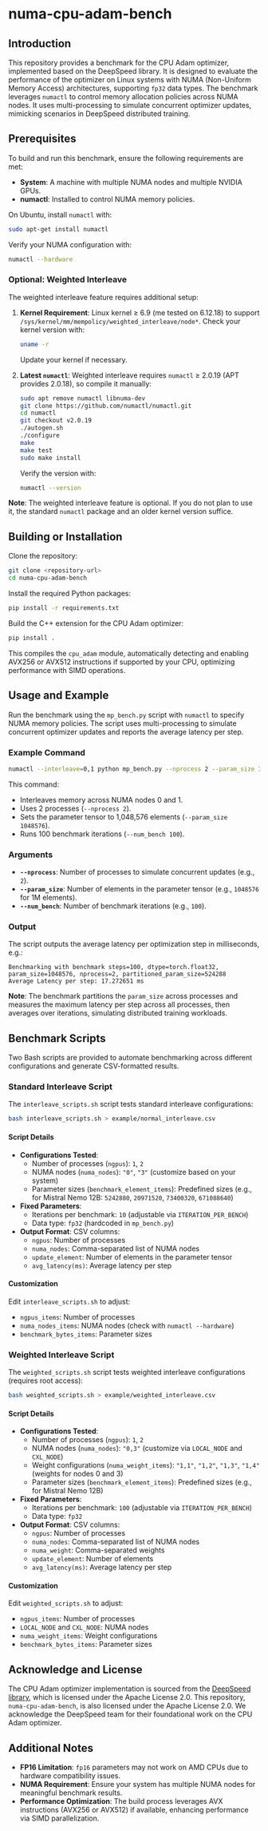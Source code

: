 # numa-cpu-adam-bench

## Introduction

This repository provides a benchmark for the CPU Adam optimizer, implemented based on the DeepSpeed library. It is designed to evaluate the performance of the optimizer on Linux systems with NUMA (Non-Uniform Memory Access) architectures, supporting `fp32` data types. The benchmark leverages `numactl` to control memory allocation policies across NUMA nodes. It uses multi-processing to simulate concurrent optimizer updates, mimicking scenarios in DeepSpeed distributed training.

## Prerequisites

To build and run this benchmark, ensure the following requirements are met:

- **System**: A machine with multiple NUMA nodes and multiple NVIDIA GPUs.
- **numactl**: Installed to control NUMA memory policies.

On Ubuntu, install `numactl` with:

```bash
sudo apt-get install numactl
```

Verify your NUMA configuration with:

```bash
numactl --hardware
```

### Optional: Weighted Interleave

The weighted interleave feature requires additional setup:

1. **Kernel Requirement**: Linux kernel ≥ 6.9 (me tested on 6.12.18) to support `/sys/kernel/mm/mempolicy/weighted_interleave/node*`. Check your kernel version with:
   ```bash
   uname -r
   ```
   Update your kernel if necessary.

2. **Latest `numactl`**: Weighted interleave requires `numactl` ≥ 2.0.19 (APT provides 2.0.18), so compile it manually:
   ```bash
   sudo apt remove numactl libnuma-dev
   git clone https://github.com/numactl/numactl.git
   cd numactl
   git checkout v2.0.19
   ./autogen.sh
   ./configure
   make
   make test
   sudo make install
   ```
   Verify the version with:
   ```bash
   numactl --version
   ```

**Note**: The weighted interleave feature is optional. If you do not plan to use it, the standard `numactl` package and an older kernel version suffice.

## Building or Installation

Clone the repository:

```bash
git clone <repository-url>
cd numa-cpu-adam-bench
```

Install the required Python packages:

```bash
pip install -r requirements.txt
```

Build the C++ extension for the CPU Adam optimizer:

```bash
pip install .
```

This compiles the `cpu_adam` module, automatically detecting and enabling AVX256 or AVX512 instructions if supported by your CPU, optimizing performance with SIMD operations.

## Usage and Example

Run the benchmark using the `mp_bench.py` script with `numactl` to specify NUMA memory policies. The script uses multi-processing to simulate concurrent optimizer updates and reports the average latency per step.

### Example Command

```bash
numactl --interleave=0,1 python mp_bench.py --nprocess 2 --param_size 1048576 --num_bench 100
```

This command:
- Interleaves memory across NUMA nodes 0 and 1.
- Uses 2 processes (`--nprocess 2`).
- Sets the parameter tensor to 1,048,576 elements (`--param_size 1048576`).
- Runs 100 benchmark iterations (`--num_bench 100`).

### Arguments

- **`--nprocess`**: Number of processes to simulate concurrent updates (e.g., `2`).
- **`--param_size`**: Number of elements in the parameter tensor (e.g., `1048576` for 1M elements).
- **`--num_bench`**: Number of benchmark iterations (e.g., `100`).

### Output

The script outputs the average latency per optimization step in milliseconds, e.g.:

```
Benchmarking with benchmark steps=100, dtype=torch.float32, param_size=1048576, nprocess=2, partitioned_param_size=524288
Average Latency per step: 17.272651 ms
```

**Note**: The benchmark partitions the `param_size` across processes and measures the maximum latency per step across all processes, then averages over iterations, simulating distributed training workloads.

## Benchmark Scripts

Two Bash scripts are provided to automate benchmarking across different configurations and generate CSV-formatted results.

### Standard Interleave Script

The `interleave_scripts.sh` script tests standard interleave configurations:

```bash
bash interleave_scripts.sh > example/normal_interleave.csv
```

#### Script Details

- **Configurations Tested**:
  - Number of processes (`ngpus`): `1`, `2`
  - NUMA nodes (`numa_nodes`): `"0"`, `"3"` (customize based on your system)
  - Parameter sizes (`benchmark_element_items`): Predefined sizes (e.g., for Mistral Nemo 12B: `5242880`, `20971520`, `73400320`, `671088640`)
- **Fixed Parameters**:
  - Iterations per benchmark: `10` (adjustable via `ITERATION_PER_BENCH`)
  - Data type: `fp32` (hardcoded in `mp_bench.py`)
- **Output Format**:
  CSV columns:
  - `ngpus`: Number of processes
  - `numa_nodes`: Comma-separated list of NUMA nodes
  - `update_element`: Number of elements in the parameter tensor
  - `avg_latency(ms)`: Average latency per step

#### Customization

Edit `interleave_scripts.sh` to adjust:
- `ngpus_items`: Number of processes
- `numa_nodes_items`: NUMA nodes (check with `numactl --hardware`)
- `benchmark_bytes_items`: Parameter sizes

### Weighted Interleave Script

The `weighted_scripts.sh` script tests weighted interleave configurations (requires root access):

```bash
bash weighted_scripts.sh > example/weighted_interleave.csv
```

#### Script Details

- **Configurations Tested**:
  - Number of processes (`ngpus`): `1`, `2`
  - NUMA nodes (`numa_nodes`): `"0,3"` (customize via `LOCAL_NODE` and `CXL_NODE`)
  - Weight configurations (`numa_weight_items`): `"1,1"`, `"1,2"`, `"1,3"`, `"1,4"` (weights for nodes 0 and 3)
  - Parameter sizes (`benchmark_element_items`): Predefined sizes (e.g., for Mistral Nemo 12B)
- **Fixed Parameters**:
  - Iterations per benchmark: `100` (adjustable via `ITERATION_PER_BENCH`)
  - Data type: `fp32`
- **Output Format**:
  CSV columns:
  - `ngpus`: Number of processes
  - `numa_nodes`: Comma-separated list of NUMA nodes
  - `numa_weight`: Comma-separated weights
  - `update_element`: Number of elements
  - `avg_latency(ms)`: Average latency per step

#### Customization

Edit `weighted_scripts.sh` to adjust:
- `ngpus_items`: Number of processes
- `LOCAL_NODE` and `CXL_NODE`: NUMA nodes
- `numa_weight_items`: Weight configurations
- `benchmark_bytes_items`: Parameter sizes

## Acknowledge and License

The CPU Adam optimizer implementation is sourced from the [DeepSpeed library](https://github.com/microsoft/DeepSpeed), which is licensed under the Apache License 2.0. This repository, `numa-cpu-adam-bench`, is also licensed under the Apache License 2.0. We acknowledge the DeepSpeed team for their foundational work on the CPU Adam optimizer.

## Additional Notes

- **FP16 Limitation**: `fp16` parameters may not work on AMD CPUs due to hardware compatibility issues.
- **NUMA Requirement**: Ensure your system has multiple NUMA nodes for meaningful benchmark results.
- **Performance Optimization**: The build process leverages AVX instructions (AVX256 or AVX512) if available, enhancing performance via SIMD parallelization.